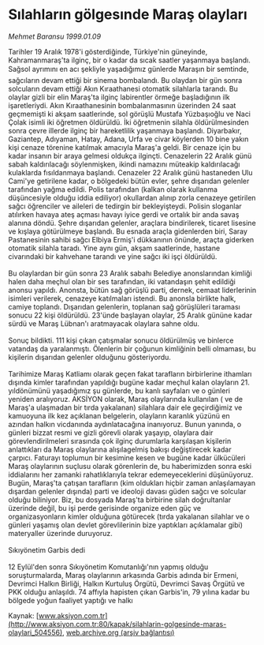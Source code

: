 # Sılahların gölgesınde Maraş olayları

*Mehmet Baransu 1999.01.09*

<div class="pNewsDetailMainContent" itemprop="articleBody">
 Tarihler 19 Aralık 1978'i gösterdiğinde, Türkiye'nin güneyinde, Kahramanmaraş'ta ilginç, bir o kadar da sıcak saatler yaşanmaya başlandı. Sağsol ayrımını en acı şekliyle yaşadığımız günlerde Maraşın bir semtinde, sağcıların devam ettiği bir sinema bombalandı. Bu olaydan bir gün sonra solcuların devam ettiği Akın Kıraathanesi otomatik silahlarla tarandı. Bu olaylar gizli bir elin Maraş'ta ilginç labirentler örmeğe başladığının ilk işaretleriydi. Akın Kıraathanesinin bombalanmasının üzerinden 24 saat geçmemişti ki akşam saatlerinde, sol görüşlü Mustafa Yüzbaşıoğlu ve Naci Çolak isimli iki öğretmen öldürüldü. İki öğretmenin silahla öldürülmesinden sonra çevre illerde ilginç bir hareketlilik yaşanmaya başlandı. Diyarbakır, Gaziantep, Adıyaman, Hatay, Adana, Urfa ve civar köylerden 10 bine yakın kişi cenaze törenine katılmak amacıyla Maraş'a geldi. Bir cenaze için bu kadar insanın bir araya gelmesi oldukça ilginçti. Cenazelerin 22 Aralık günü sabah kaldırılacağı söylenmişken, ikindi namazını müteakip kaldırılacağı kulaklarda fısıldanmaya başlandı. Cenazeler 22 Aralık günü hastaneden Ulu Cami'ye getirilene kadar, o bölgedeki bütün evler, şehre dışarıdan gelenler tarafından yağma edildi. Polis tarafından (kalkan olarak kullanma düşüncesiyle olduğu iddia ediliyor) okullardan alınıp zorla cenazeye getirilen sağcı öğrenciler ve aileleri de tedirgin bir bekleyişteydi. Polisin sloganlar atılırken havaya ateş açması havayı iyice gerdi ve ortalık bir anda savaş alanına döndü. Şehre dışarıdan gelenler, araçlara bindirilerek, ticaret lisesine ve kışlaya götürülmeye başlandı. Bu esnada araçla gidenlerden biri, Saray Pastanesinin sahibi sağcı Elbiya Ermiş'i dükkanının önünde, araçta giderken otomatik silahla taradı. Yine aynı gün, akşam saatlerinde, hastane civarındaki bir kahvehane tarandı ve yine sağcı iki işçi öldürüldü.
 <br/>
 <br/>
 Bu olaylardan bir gün sonra 23 Aralık sabahı Belediye anonslarından kimliği halen daha meçhul olan bir ses tarafından, iki vatandaşın şehit edildiği anonsu yapıldı. Anonsta, bütün sağ görüşlü parti, dernek, cemaat liderlerinin isimleri verilerek, cenazeye katılmaları istendi. Bu anonsla birlikte halk, camiye toplandı. Dışarıdan gelenlerin, toplanan sağ görüşlüleri taraması sonucu 22 kişi öldürüldü. 23'ünde başlayan olaylar, 25 Aralık gününe kadar sürdü ve Maraş Lübnan'ı aratmayacak olaylara sahne oldu.
 <br/>
 <br/>
 Sonuç bildikti. 111 kişi çıkan çatışmalar sonucu öldürülmüş ve binlerce vatandaş da yaralanmıştı. Ölenlerin bir çoğunun kimliğinin belli olmaması, bu kişilerin dışarıdan gelenler olduğunu gösteriyordu.
 <br/>
 <br/>
 Tarihimize Maraş Katliamı olarak geçen fakat tarafların birbirlerine ithamları dışında kimler tarafından yapıldığı bugüne kadar meçhul kalan olayların 21. yıldönümünü yaşadığımız şu günlerde, bu kanlı sayfaları ve o günleri yeniden aralıyoruz. AKSİYON olarak, Maraş olaylarında kullanılan ( ve de Maraş'a ulaşmadan bir tırda yakalanan) silahlara dair ele geçirdiğimiz ve kamuoyuna ilk kez açıklanan belgelerin, olayların karanlık yüzünü en azından halkın vicdanında aydınlatacağına inanıyoruz. Bunun yanında, o günleri bizzat resmi ve gizli görevli olarak yaşayıp, olaylara dair görevlendirilmeleri sırasında çok ilginç durumlarla karşılaşan kişilerin anlattıkları da Maraş olaylarına alışılagelmiş bakışı değiştirecek kadar çarpıcı. Faturayı toplumun bir kesimine kesen ve bugüne kadar ülkücüleri Maraş olaylarının suçlusu olarak görenlerin de, bu haberimizden sonra eski iddialarını her zamanki rahatlıklarıyla tekrar edemeyeceklerini düşünüyoruz. Bugün, Maraş'ta çatışan tarafların (kim oldukları hiçbir zaman anlaşılamayan dışardan gelenler dışında) parti ve ideoloji davası güden sağcı ve solcular olduğu biliniyor. Biz, bu dosyada Maraş'ta birbirine silah doğrultanlar üzerinde değil, bu işi perde gerisinde organize eden güç ve organizasyonların kimler olduğuna götürecek (tırda yakalanan silahlar ve o günleri yaşamış olan devlet görevlilerinin bize yaptıkları açıklamalar gibi) materyaller üzerinde duruyoruz.
 <br/>
 <br/>
 Sıkıyönetim Garbis dedi
 <br/>
 <br/>
 12 Eylül'den sonra Sıkıyönetim Komutanlığı'nın yapmış olduğu soruşturmalarda, Maraş olaylarının arkasında Garbis adında bir Ermeni, Devrimci Halkın Birliği, Halkın Kurtuluş Örgütü, Devrimci Savaş Örgütü ve PKK olduğu anlaşıldı. 74 affıyla hapisten çıkan Garbis'in, 79 yılına kadar  bu  bölgede  yoğun  faaliyet  yaptığı  ve  halkı
 <br/>
</div>


Kaynak: [www.aksiyon.com.tr](http://www.aksiyon.com.tr:80/kapak/silahlarin-golgesinde-maras-olaylari_504556), [web.archive.org (arşiv bağlantısı)](http://web.archive.org/web/20150709032847/http://www.aksiyon.com.tr:80/kapak/silahlarin-golgesinde-maras-olaylari_504556)
